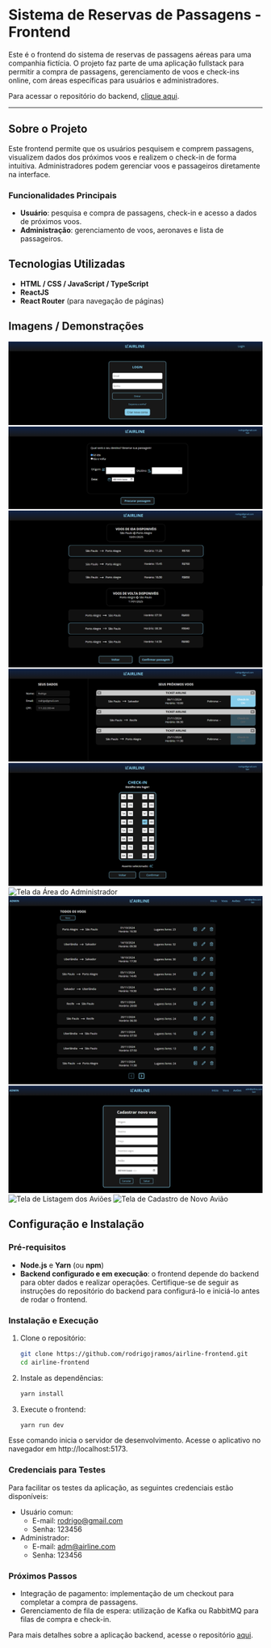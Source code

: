 # Sistema de Reservas de Passagens - Frontend

Este é o frontend do sistema de reservas de passagens aéreas para uma companhia fictícia. O projeto faz parte de uma aplicação fullstack para permitir a compra de passagens, gerenciamento de voos e check-ins online, com áreas específicas para usuários e administradores.

Para acessar o repositório do backend, [clique aqui](https://github.com/rodrigojramos/airline).

---

## Sobre o Projeto

Este frontend permite que os usuários pesquisem e comprem passagens, visualizem dados dos próximos voos e realizem o check-in de forma intuitiva. Administradores podem gerenciar voos e passageiros diretamente na interface.

### Funcionalidades Principais

- **Usuário**: pesquisa e compra de passagens, check-in e acesso a dados de próximos voos.
- **Administração**: gerenciamento de voos, aeronaves e lista de passageiros.

## Tecnologias Utilizadas

- **HTML / CSS / JavaScript / TypeScript**
- **ReactJS**
- **React Router** (para navegação de páginas)

## Imagens / Demonstrações
![Tela de Login](./images/Airline%20-%20Tela%20de%20login.png)
![Tela inicial + pesquisa de passagens](./images/Airline%20-%20Tela%20de%20procura%20de%20passagens.png)
![Tela de Escolha de Passagens](./images/Airline%20-%20Tela%20de%20escolha%20de%20passagens.png)
![Tela de Área do Usuário](./images/Airline%20-%20Tela%20de%20área%20do%20usuário.png)
![Tela de Check-in](./images/Airline%20-%20Tela%20de%20check-in.png)
![Tela da Área do Administrador](./images/Airline%20-%20Tela%20área%20admistrador.png)
![Tela de Listagem dos Voos](./images/Airline%20-%20Tela%20listagem%20dos%20voos.png)
![Tela de Cadastro de Novo Voo](./images/Airline%20-%20Tela%20cadastro%20novo%20voo.png)
![Tela de Listagem dos Aviões](./images/Airline%20-%20Tela%20listagem%20dos%20aviões.png)
![Tela de Cadastro de Novo Avião](./images/Airline%20-%20Tela%20cadastro%20novo%20avião.png)

## Configuração e Instalação

### Pré-requisitos

- **Node.js** e **Yarn** (ou **npm**)
- **Backend configurado e em execução**: o frontend depende do backend para obter dados e realizar operações. Certifique-se de seguir as instruções do repositório do backend para configurá-lo e iniciá-lo antes de rodar o frontend.

### Instalação e Execução

1. Clone o repositório:
   ```bash
   git clone https://github.com/rodrigojramos/airline-frontend.git
   cd airline-frontend

2. Instale as dependências:
   ```bash
   yarn install

3. Execute o frontend:
   ```bash
   yarn run dev
  Esse comando inicia o servidor de desenvolvimento. Acesse o aplicativo no navegador em http://localhost:5173.

### Credenciais para Testes

Para facilitar os testes da aplicação, as seguintes credenciais estão disponíveis:
- Usuário comun:
    - E-mail: rodrigo@gmail.com
    - Senha: 123456
- Administrador:
    - E-mail: adm@airline.com
    - Senha: 123456
  
### Próximos Passos
  - Integração de pagamento: implementação de um checkout para completar a compra de passagens.
  - Gerenciamento de fila de espera: utilização de Kafka ou RabbitMQ para filas de compra e check-in.

Para mais detalhes sobre a aplicação backend, acesse o repositório [aqui](https://github.com/rodrigojramos/airline).
